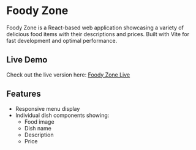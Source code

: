 # Foody Zone

Foody Zone is a React-based web application showcasing a variety of delicious food items with their descriptions and prices. Built with Vite for fast development and optimal performance.

## Live Demo

Check out the live version here: [Foody Zone Live](https://foody-zone-mohamednaeemms-projects.vercel.app/)

## Features

- Responsive menu display
- Individual dish components showing:
  - Food image
  - Dish name
  - Description
  - Price
